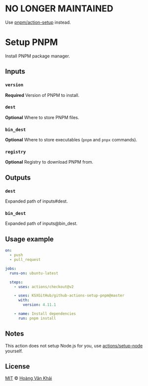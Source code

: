 # NO LONGER MAINTAINED

Use [pnpm/action-setup](https://github.com/pnpm/action-setup) instead.

# Setup PNPM

Install PNPM package manager.

## Inputs

### `version`

**Required** Version of PNPM to install.

### `dest`

**Optional** Where to store PNPM files.

### `bin_dest`

**Optional** Where to store executables (`pnpm` and `pnpx` commands).

### `registry`

**Optional** Registry to download PNPM from.

## Outputs

### `dest`

Expanded path of inputs#dest.

### `bin_dest`

Expanded path of inputs@bin_dest.

## Usage example

```yaml
on:
  - push
  - pull_request

jobs:
  runs-on: ubuntu-latest

  steps:
    - uses: actions/checkout@v2

    - uses: KSXGitHub/github-actions-setup-pnpm@master
      with:
        version: 4.11.1

    - name: Install dependencies
      run: pnpm install
```

## Notes

This action does not setup Node.js for you, use [actions/setup-node](https://github.com/actions/setup-node) yourself.

## License

[MIT](https://git.io/JfclH) © [Hoàng Văn Khải](https://github.com/KSXGitHub/)
